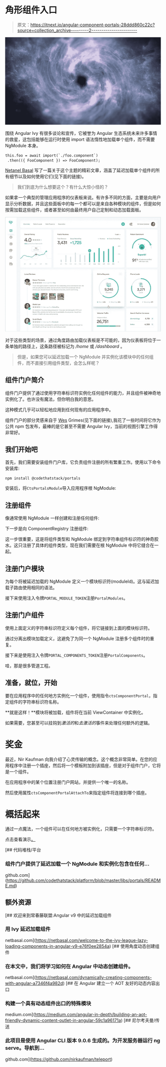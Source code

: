 # 角形组件入口

> 原文：<https://itnext.io/angular-component-portals-28ddd860c22c?source=collection_archive---------2----------------------->

![](img/384b8e20ca25d217ed404ea302a5d725.png)

围绕 Angular Ivy 有很多谈论和宣传，它被誉为 Angular 生态系统未来许多事情的救星，这包括能够在运行时使用 import 语法惰性地加载单个组件，而不需要 NgModule 本身。

```
this.foo = await import(`./foo.component`)
 .then(({ FooComponent }) => FooComponent);
```

[Netanel Basal](https://medium.com/u/b889ae02aa26?source=post_page-----28ddd860c22c--------------------------------) 写了一篇关于这个主题的精彩文章，涵盖了延迟加载单个组件的所有细节以及如何使用它们(见下面的链接)。

> 我们到底为什么想要这个？有什么大惊小怪的？

如果拿一个典型的管理应用程序的仪表板来说。有许多不同的方面，主要是向用户显示分析数据，并且这些面板中的每一个都可以是来自各种模块的组件，但是如何按需加载这些组件，或者甚至如何由最终用户自己定制和动态加载面板。

![](img/7b88cdb48d259a136df3847cfede4de8.png)

对于这些类型的场景，通过角度路由加载仪表板是不可能的，因为仪表板将位于一条单独的路径上，这条路径被标记为 */home* 或 */dashboard* 。

> 但是，如果您可以延迟加载一个 NgModule 并实例化该模块中的任何组件，而不直接引用组件类型，会怎么样呢？

## 组件门户简介

组件门户提供了通过使用字符串标识符实例化任何组件的能力，并且组件被神奇地实例化了。也许没有魔法，但你明白我的意思。

这种模式几乎可以轻松地应用到任何现有的应用程序中。

组件门户的部分灵感来自于 [Wes](https://medium.com/u/9af1d23366c8?source=post_page-----28ddd860c22c--------------------------------) Grimes(见下面的链接),我花了一些时间将它作为公共 npm 包发布，最棒的是它甚至不需要 Angular Ivy，当前的视图引擎工作得非常好。

## 我们开始吧

首先，我们需要安装组件门户库，它负责组件注册的所有繁重工作。使用以下命令安装库:

```
npm install @codethatstack/portals
```

安装后，将`CtsPortalsModule`导入应用程序根 NgModule:

## 注册组件

像通常使用 NgModule 一样创建和注册任何组件:

下一步是向 ComponentRegistry 注册组件:

这一步很重要，这是将组件类型和 NgModule 绑定到字符串组件标识符的神奇胶水。这只注册了具体的组件类型，现在我们需要在根 NgModule 中将它缝合在一起。

## 注册门户模块

为每个将被延迟加载的 NgModule 定义一个模块标识符(moduleId)。这与延迟加载子路由使用相同的语法。

接下来使用注入令牌`PORTAL_MODULE_TOKEN`注册`PortalModules`。

## 注册门户组件

使用上面定义的字符串标识符定义每个组件，将它链接到上面的模块标识符。

通过分离出模块加载定义，这避免了为同一个 NgModule 注册多个组件时的重复。

接下来是使用注入令牌`PORTAL_COMPONENTS_TOKEN`注册`PortalComponents`。

哇，那是很多管道工程。

## 准备，就位，开始

要在应用程序中的任何地方实例化一个组件，使用指令`ctsComponentPortal`，指定组件的字符串标识符名称。

**就是这样！**模块将被加载，组件将在当前 ViewContainer 中实例化。

如果需要，您甚至可以挂钩到*激活的*和*去激活的*事件来处理任何额外的逻辑。

# 奖金

最近，Nir Kaufman 向我介绍了心灵传输的概念。这个概念非常简单。在您的应用程序中注册一个插座，然后将一个模板附加到该插座，但是对于组件门户，它将是一个组件。

在应用程序中的某个位置注册门户网站，并提供一个唯一的名称。

然后使用属性`ctsComponentPortalAttachTo`来指定组件将连接到哪个插座。

# 概括起来

通过一点魔法，一个组件可以在任何地方被实例化，只需要一个字符串标识符。

点击查看演示[。](https://codethatstack.github.io/platform/)

[](https://github.com/codethatstack/platform/blob/master/libs/portals/README.md) [## 代码堆栈/平台

### 组件门户提供了延迟加载一个 NgModule 和实例化包含在任何…

github.com](https://github.com/codethatstack/platform/blob/master/libs/portals/README.md) 

## 额外资源

[](https://netbasal.com/welcome-to-the-ivy-league-lazy-loading-components-in-angular-v9-e76f0ee2854a) [## 欢迎来到常春藤联盟:Angular v9 中的延迟加载组件

### 用 Ivy 延迟加载组件

netbasal.com](https://netbasal.com/welcome-to-the-ivy-league-lazy-loading-components-in-angular-v9-e76f0ee2854a) [](https://netbasal.com/dynamically-creating-components-with-angular-a7346f4a982d) [## 使用角度动态创建组件

### 在本文中，我们将学习如何在 Angular 中动态创建组件。

netbasal.com](https://netbasal.com/dynamically-creating-components-with-angular-a7346f4a982d) [](https://medium.com/angular-in-depth/building-an-aot-friendly-dynamic-content-outlet-in-angular-59c1a96171a) [## 在 Angular 建立一个 AOT 友好的动态内容出口

### 构建一个具有动态组件出口的特殊模块

medium.com](https://medium.com/angular-in-depth/building-an-aot-friendly-dynamic-content-outlet-in-angular-59c1a96171a) [](https://github.com/nirkaufman/teleport) [## 尼尔考夫曼/传送

### 此项目是使用 Angular CLI 版本 9.0.6 生成的。为开发服务器运行 ng serve。导航到…

github.com](https://github.com/nirkaufman/teleport)